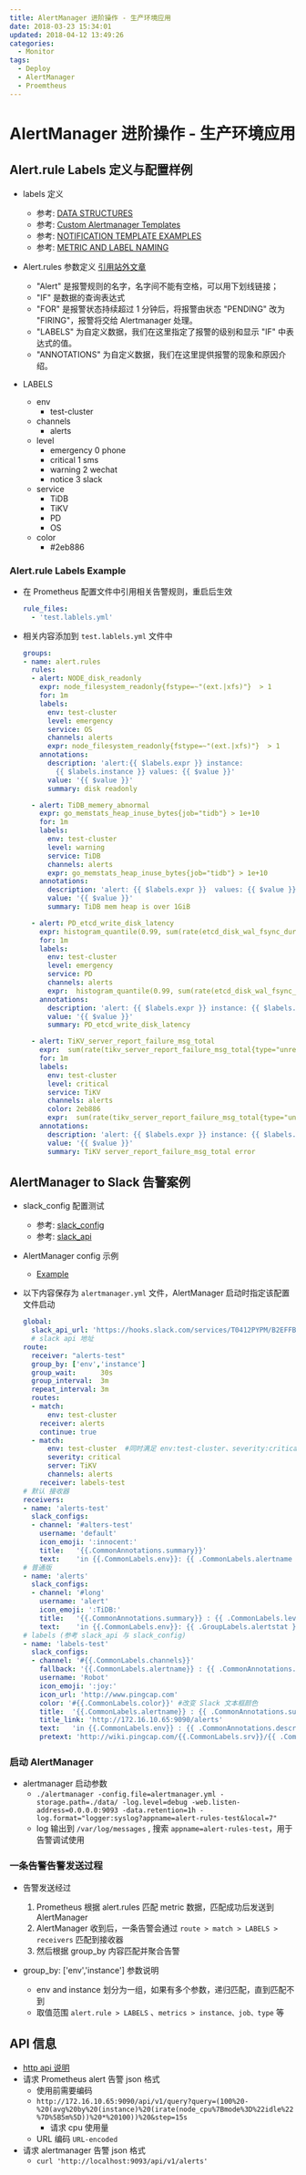 ```yaml
---
title: AlertManager 进阶操作 - 生产环境应用
date: 2018-03-23 15:34:01
updated: 2018-04-12 13:49:26
categories:
  - Monitor
tags:
  - Deploy
  - AlertManager
  - Proemtheus
---
```

# AlertManager 进阶操作 - 生产环境应用

## Alert.rule Labels 定义与配置样例

- labels 定义
  - 参考: [DATA STRUCTURES](https://prometheus.io/docs/alerting/notifications/)
  - 参考: [Custom Alertmanager Templates](https://prometheus.io/blog/2016/03/03/custom-alertmanager-templates/)
  - 参考: [NOTIFICATION TEMPLATE EXAMPLES](https://prometheus.io/docs/alerting/notification_examples/)
  - 参考: [METRIC AND LABEL NAMING](https://prometheus.io/docs/practices/naming/#labels)
- Alert.rules 参数定义 [引用站外文章](http://dockone.io/article/2098)
  - "Alert" 是报警规则的名字，名字间不能有空格，可以用下划线链接；
  - "IF" 是数据的查询表达式
  - "FOR" 是报警状态持续超过 1 分钟后，将报警由状态 "PENDING" 改为 "FIRING"，报警将交给 Alertmanager 处理。
  - "LABELS" 为自定义数据，我们在这里指定了报警的级别和显示 "IF" 中表达式的值。
  - "ANNOTATIONS" 为自定义数据，我们在这里提供报警的现象和原因介绍。

- LABELS
  - env
    - test-cluster
  - channels
    - alerts
  - level
    - emergency  0     phone
    - critical   1     sms
    - warning    2     wechat
    - notice     3     slack
  - service
    - TiDB
    - TiKV
    - PD
    - OS
  - color
    - #2eb886

### Alert.rule Labels Example

- 在 Prometheus 配置文件中引用相关告警规则，重启后生效

  ```YAML
  rule_files:
    - 'test.lablels.yml'
  ```

- 相关内容添加到 `test.lablels.yml` 文件中

  ```YAML
  groups:
  - name: alert.rules
    rules:
    - alert: NODE_disk_readonly
      expr: node_filesystem_readonly{fstype=~"(ext.|xfs)"}  > 1
      for: 1m
      labels:
        env: test-cluster
        level: emergency
        service: OS
        channels: alerts
        expr: node_filesystem_readonly{fstype=~"(ext.|xfs)"}  > 1
      annotations:
        description: 'alert:{{ $labels.expr }} instance:
          {{ $labels.instance }} values: {{ $value }}'
        value: '{{ $value }}'
        summary: disk readonly

    - alert: TiDB_memery_abnormal
      expr: go_memstats_heap_inuse_bytes{job="tidb"} > 1e+10
      for: 1m
      labels:
        env: test-cluster
        level: warning
        service: TiDB
        channels: alerts
        expr: go_memstats_heap_inuse_bytes{job="tidb"} > 1e+10
      annotations:
        description: 'alert: {{ $labels.expr }}  values: {{ $value }}'
        value: '{{ $value }}'
        summary: TiDB mem heap is over 1GiB

    - alert: PD_etcd_write_disk_latency
      expr: histogram_quantile(0.99, sum(rate(etcd_disk_wal_fsync_duration_seconds_bucket[1m])) by (instance,job,le) ) > 1
      for: 1m
      labels:
        env: test-cluster
        level: emergency
        service: PD
        channels: alerts
        expr:  histogram_quantile(0.99, sum(rate(etcd_disk_wal_fsync_duration_seconds_bucket[1m])) by (instance,job,le) ) > 1
      annotations:
        description: 'alert: {{ $labels.expr }} instance: {{ $labels.instance }}   values:{{ $value }}'
        value: '{{ $value }}'
        summary: PD_etcd_write_disk_latency

    - alert: TiKV_server_report_failure_msg_total
      expr:  sum(rate(tikv_server_report_failure_msg_total{type="unreachable"}[10m])) BY (store_id) > 0
      for: 1m
      labels:
        env: test-cluster
        level: critical
        service: TiKV
        channels: alerts
        color: 2eb886
        expr:  sum(rate(tikv_server_report_failure_msg_total{type="unreachable"}[10m])) BY (store_id) > 0
      annotations:
        description: 'alert: {{ $labels.expr }} instance: {{ $labels.instance }} values: {{ $value }}'
        value: '{{ $value }}'
        summary: TiKV server_report_failure_msg_total error
  ```

## AlertManager to Slack 告警案例

- slack_config 配置测试
  - 参考: [slack_config](https://prometheus.io/docs/alerting/configuration/#slack_config)
  - 参考: [slack_api](https://api.slack.com/docs/message-attachments)

- AlertManager config 示例
  - [Example](https://github.com/prometheus/alertmanager#example)

- 以下内容保存为 `alertmanager.yml` 文件，AlertManager 启动时指定该配置文件启动

  ```YAML
  global:
    slack_api_url: 'https://hooks.slack.com/services/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'
    # slack api 地址
  route:
    receiver: "alerts-test"
    group_by: ['env','instance']
    group_wait:      30s
    group_interval:  3m
    repeat_interval: 3m
    routes:
    - match:
        env: test-cluster
      receiver: alerts
      continue: true
    - match:
        env: test-cluster  #同时满足 env:test-cluster、severity:critical、server: TiKV、channels: alerts 才会发送到 receiver: labels-test
        severity: critical
        server: TiKV
        channels: alerts
      receiver: labels-test
  # 默认 接收器
  receivers:
  - name: 'alerts-test'
    slack_configs:
    - channel: '#alters-test'
      username: 'default'
      icon_emoji: ':innocent:'
      title:   '{{.CommonAnnotations.summary}}'
      text:    'in {{.CommonLabels.env}}: {{ .CommonLabels.alertname }}  {{ .CommonAnnotations.description }}'
  # 普通版
  - name: 'alerts'
    slack_configs:
    - channel: '#long'
      username: 'alert'
      icon_emoji: ':TiDB:'
      title:   '{{.CommonAnnotations.summary}} : {{ .CommonLabels.level}}'
      text:    'in {{.CommonLabels.env}}: {{ .GroupLabels.alertstat }} : {{ .CommonAnnotations.description }}'
  # labels (参考 slack_api 与 slack_config)
  - name: 'labels-test'
    slack_configs:
    - channel: '#{{.CommonLabels.channels}}'
      fallback: '{{.CommonLabels.alertname}} : {{ .CommonAnnotations.summary }}'
      username: 'Robot'
      icon_emoji: ':joy:'
      icon_url: 'http://www.pingcap.com'
      color: '#{{.CommonLabels.color}}' #改变 Slack 文本框颜色
      title:  '{{.CommonLabels.alertname}} : {{ .CommonAnnotations.summary }} : {{ .CommonLabels.server}} : {{ .CommonLabels.level}}'
      title_link: 'http://172.16.10.65:9090/alerts'
      text:   'in {{.CommonLabels.env}} : {{ .CommonAnnotations.description }}'
      pretext: 'http://wiki.pingcap.com/{{.CommonLabels.srv}}/{{ .CommonLabels.alertname}}'
  ```

### 启动 AlertManager

- alertmanager 启动参数
  - `./alertmanager -config.file=alertmanager.yml -storage.path=./data/ -log.level=debug -web.listen-address=0.0.0.0:9093 -data.retention=1h -log.format="logger:syslog?appname=alert-rules-test&local=7"`
  - log 输出到 `/var/log/messages` , 搜索 `appname=alert-rules-test`，用于告警调试使用

### 一条告警告警发送过程

- 告警发送经过
  1. Prometheus 根据 alert.rules 匹配 metric 数据，匹配成功后发送到 AlertManager
  1. AlertManager 收到后，一条告警会通过 `route > match > LABELS > receivers` 匹配到接收器
  1. 然后根据 group_by 内容匹配并聚合告警

- group_by: ['env','instance'] 参数说明
  - env and instance 划分为一组，如果有多个参数，递归匹配，直到匹配不到
  - 取值范围 `alert.rule > LABELS` 、`metrics > instance、job、type` 等

## API 信息

- [http api 说明](https://prometheus.io/docs/querying/api/)
- 请求 Prometheus alert 告警 json 格式
  - 使用前需要编码
  - `http://172.16.10.65:9090/api/v1/query?query=(100%20-%20(avg%20by%20(instance)%20(irate(node_cpu%7Bmode%3D%22idle%22%7D%5B5m%5D))%20*%20100))%20&step=15s`
    - 请求 cpu 使用量
  - URL 编码 `URL-encoded`
- 请求 alertmanager 告警 json 格式
  - `curl 'http://localhost:9093/api/v1/alerts'`